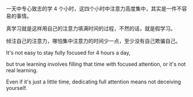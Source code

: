 一天中专心致志的学 4 个小时，这四个小时中注意力高度集中，其实是一件不容易的事情。

真学习就是这样用自己的注意力填满时间的过程，不然的话，就是假学习。

倾注自己的注意力，哪怕集中注意力的时间少一点，至少没有自己欺骗自己。

It's not easy to stay fully focused for 4 hours a day,

but true learning involves filling that time with focused attention, or it's not real learning.

Even if it's just a little time, dedicating full attention means not deceiving yourself.
